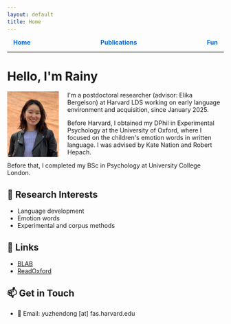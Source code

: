 ```yaml
---
layout: default
title: Home
---
```


<style>
  .nav-justified {
    display: flex;
    justify-content: space-between;
    max-width: 600px;
    margin: 0 auto 1em auto;
    padding: 0 1em;
    font-weight: bold;
  }
  .nav-justified a {
    text-decoration: none;
    color: #0366d6;
  }
  .nav-justified a:hover {
    color: #d63384;
  }
</style>

<div class="nav-justified">
  <a href="/">Home</a>
  <a href="/publications/">Publications</a>
  <a href="/fun/">Fun</a>
</div>
<hr>

# Hello, I'm Rainy

<img src="/assets/profile.jpeg" alt="Profile photo" width="120" align="left" style="margin-right: 20px;" />

I'm a postdoctoral researcher (advisor: Elika Bergelson) at Harvard LDS working on early language environment and acquisition, since January 2025.

Before Harvard, I obtained my DPhil in Experimental Psychology at the University of Oxford, where I focused on the children's emotion words in written language. 
I was advised by Kate Nation and Robert Hepach.

Before that, I completed my BSc in Psychology at University College London.



## 🔬 Research Interests
- Language development
- Emotion words
- Experimental and corpus methods


## 📄 Links
- [BLAB](https://bergelsonlab.fas.harvard.edu/people/rainy-dong)
- [ReadOxford](https://readoxford.web.ox.ac.uk/our-team/rainy-dong)


## 📫 Get in Touch

- 📧 Email: yuzhendong [at] fas.harvard.edu

